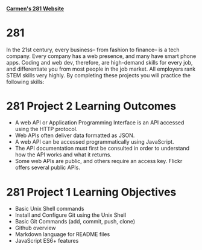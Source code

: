 #### [Carmen's 281 Website](https://pages.uoregon.edu/carmenh/281/)

# 281

In the 21st century, every business– from fashion to finance– is a tech company. Every company has a web presence, and many have smart phone apps. Coding and web dev, therefore, are high-demand skills for every job, and differentiate you from most people in the job market. All employers rank STEM skills very highly. By completing these projects you will practice the following skills:

# 281 Project 2 Learning Outcomes

- A web API or Application Programming Interface is an API accessed using the HTTP protocol.
- Web APIs often deliver data formatted as JSON.
- A web API can be accessed programmatically using JavaScript.
- The API documentation must first be consulted in order to understand how the API works and what it returns.
- Some web APIs are public, and others require an access key. Flickr offers several public APIs.

# 281 Project 1 Learning Objectives

- Basic Unix Shell commands
- Install and Configure Git using the Unix Shell
- Basic Git Commands (add, commit, push, clone)
- Github overview
- Markdown language for README files
- JavaScript ES6+ features

